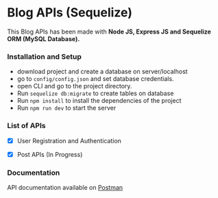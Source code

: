 # Blog APIs (Sequelize)

This Blog APIs has been made with **Node JS, Express JS and Sequelize ORM (MySQL Database).**

### Installation and Setup

- download project and create a database on server/localhost
- go to `config/config.json` and set database credentials.
- open CLI and go to the project directory.
- Run `sequelize db:migrate` to create tables on database
- Run `npm install` to install the dependencies of the project
- Run `npm run dev` to start the server

### List of APIs 

 - [X] User Registration and Authentication
 - [X] Post APIs (In Progress)

 
### Documentation

API documentation available on [Postman](https://documenter.getpostman.com/view/2089489/TVzVguo2#1801b1ae-416f-4bb1-a2e6-8a5ec441e0cc)